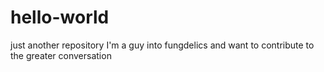# hello-world
just another repository
I'm a guy into fungdelics and want to contribute to the greater conversation
